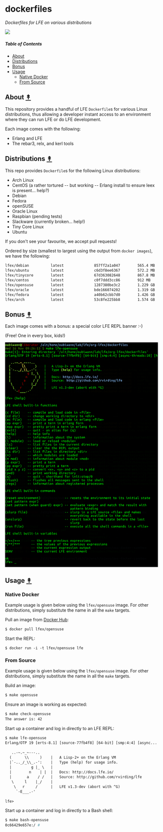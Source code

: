 # dockerfiles

*Dockerfiles for LFE on various distributions*

<image src="resources/images/docker-thumb.png" />

##### Table of Contents

* [About](#about-)
* [Distributions](#distributions-)
* [Bonus](#bonus-)
* [Usage](#usage-)
  * [Native Docker](#native-docker)
  * [From Source](#from-source)


## About [&#x219F;](#table-of-contents)

This repository provides a handful of LFE ``Dockerfile``s for various Linux
distributions, thus allowing a developer instant access to an environment
where they can run LFE or do LFE development.

Each image comes with the following:
 * Erlang and LFE
 * The rebar3, relx, and kerl tools


## Distributions [&#x219F;](#table-of-contents)

This repo provides ``Dockerfile``s for the following Linux distributions:

* Arch Linux
* CentOS (a rather tortured -- but working -- Erlang install to ensure
  leex is present... help?)
* Debian
* Fedora
* openSUSE
* Oracle Linux
* Raspbian (pending tests)
* Slackware (currently broken... help!)
* Tiny Core Linux
* Ubuntu

If you don't see your favourite, we accept pull requests!

Ordered by size (smallest to largest using the output from ``docker images``),
we have the following:

```
lfex/debian          latest              857ff2a1a047        565.4 MB
lfex/ubuntu          latest              c6d3f8ee6367        572.2 MB
lfex/tinycore        latest              67d363082648        867.8 MB
lfex/centos          latest              c0f7ddd3cc86        912 MB
lfex/opensuse        latest              1287380be3c2        1.229 GB
lfex/oracle          latest              bde166074202        1.319 GB
lfex/fedora          latest              a40b62cbb7d0        1.426 GB
lfex/arch            latest              53c8fe225bb8        1.574 GB
```


## Bonus [&#x219F;](#table-of-contents)

Each image comes with a bonus: a special color LFE REPL banner :-)

(Free! One in every box, kids!)

<img src="resources/images/screenshot.png" />


## Usage [&#x219F;](#table-of-contents)

### Native Docker

Example usage is given below using the ``lfex/opensuse`` image. For other
distributions, simply substitute the name in all the ``make`` targets.

Pull an image from [Docker Hub](https://registry.hub.docker.com/repos/lfex/):

```bash
$ docker pull lfex/opensuse
```

Start the REPL:

```
$ docker run -i -t lfex/opensuse lfe
```


### From Source

Example usage is given below using the ``lfex/opensuse`` image. For other
distributions, simply substitute the name in all the ``make`` targets.

Build an image:

```bash
$ make opensuse
```

Ensure an image is working as expected:

```bash
$ make check-opensuse
The answer is: 42
```

Start up a container and log in directly to an LFE REPL:

```
$ make lfe-opensuse
Erlang/OTP 19 [erts-8.1] [source-77fb4f8] [64-bit] [smp:4:4] [async...

   ..-~.~_~---..
  (      \\     )    |   A Lisp-2+ on the Erlang VM
  |`-.._/_\\_.-':    |   Type (help) for usage info.
  |         g |_ \   |
  |        n    | |  |   Docs: http://docs.lfe.io/
  |       a    / /   |   Source: http://github.com/rvirding/lfe
   \     l    |_/    |
    \   r     /      |   LFE v1.3-dev (abort with ^G)
     `-E___.-'

lfe>
```


Start up a container and log in directly to a Bash shell:

```bash
$ make bash-opensuse
0c66429e657e:/ #
```

